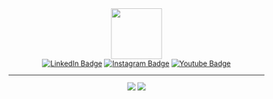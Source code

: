 
<div id="header" align="center">
  <img src="https://media.giphy.com/media/M9gbBd9nbDrOTu1Mqx/giphy.gif" width="100"/>
  <div id="badges">
  <a href=""><img src="https://img.shields.io/badge/LinkedIn-blue?style=for-the-badge&logo=linkedin&logoColor=white" alt="LinkedIn Badge"/></a>
  <a href=""><img src="https://img.shields.io/badge/Instagram-blue?style=for-the-badge&logo=Instagram&logoColor=white,purple" alt="Instagram Badge"/></a>
  <a href=""><img src="https://img.shields.io/badge/YouTube-red?style=for-the-badge&logo=youtube&logoColor=white" alt="Youtube Badge"/></a>
</div>
<hr>
  <img src="https://img.shields.io/badge/-Laravel-white?logo=laravel&logoColor=red&logoWidth=300&logoWidth=300"/>
  <img src="https://img.shields.io/badge/-codeigniter-white?logo=codeigniter4&logoColor=red&logoWidth=300&logoWidth=300"/>
</div>
